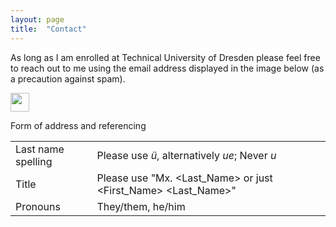 ```yaml
---
layout: page
title:  "Contact"
---
```


As long as I am enrolled at Technical University of Dresden please feel free to reach out to me using the email address displayed in the image below (as a precaution against spam). 

<img src="https://i.postimg.cc/QNwmKZxb/mail-suesslin.png" height="30px">

Form of address and referencing

<table>
  <tr>
    <td>Last name spelling</td>
    <td>Please use <i>ü</i>, alternatively <i>ue</i>; Never <i>u</i></td>
  </tr>
  <tr>
    <td>Title</td>
    <td>Please use "Mx. &lt;Last_Name&gt; or just &lt;First_Name&gt; &lt;Last_Name&gt;"</td>
  </tr>
  <tr>
    <td>Pronouns</td>
    <td>They/them, he/him</td>
  </tr>
</table>
